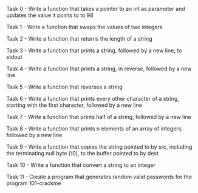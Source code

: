 Task 0 - Write a function that takes a pointer to an int as parameter and updates the value it points to to 98

Task 1 - Write a function that swaps the values of two integers

Task 2 - Write a function that returns the length of a string

Task 3 - Write a function that prints a string, followed by a new line, to stdout

Task 4 - Write a function that prints a string, in reverse, followed by a new line

Task 5 - Write a function that reverses a string

Task 6 - Write a function that prints every other character of a string, starting with the first character, followed by a new line

Task 7 - Write a function that prints half of a string, followed by a new line

Task 8 - Write a function that prints n elements of an array of integers, followed by a new line

Task 9 - Write a function that copies the string pointed to by src, including the terminating null byte (\0), to the buffer pointed to by dest

Task 10 - Write a function that convert a string to an integer

Task 11 - Create a program that generates random valid passwords for the program 101-crackme
